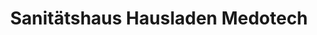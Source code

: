 ---
title: "Sanitätshaus Hausladen Medotech"
url: /plattling/sanitaetshaus-hausladen-medotech/
shop: Sanitätshaus
---